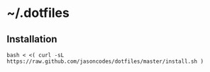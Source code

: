 # ~/.dotfiles

## Installation
    bash < <( curl -sL https://raw.github.com/jasoncodes/dotfiles/master/install.sh )
